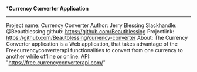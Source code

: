 *************************Currency Converter Application************************  

*******************************************************************************  
Project name: Currency Converter
  Author: Jerry Blessing
  Slackhandle: @Beautblessing
  github:
 https://github.com/Beautblessing  Projectlink: https://github.com/Beautblessing/currency-converter About:
  The Currency Converter application is a Web application, that takes advantage of the Freecurrencyconverterapi functionalities to convert from one currency to another while offline or online.
  API: "https://free.currencyconverterapi.com/"
